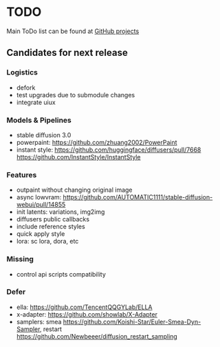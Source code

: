 # TODO

Main ToDo list can be found at [GitHub projects](https://github.com/users/vladmandic/projects)

## Candidates for next release

### Logistics

- defork
- test upgrades due to submodule changes
- integrate uiux

### Models & Pipelines

- stable diffusion 3.0
- powerpaint: <https://github.com/zhuang2002/PowerPaint>
- instant style: <https://github.com/huggingface/diffusers/pull/7668> <https://github.com/InstantStyle/InstantStyle>

### Features

- outpaint without changing original image
- async lowvram: <https://github.com/AUTOMATIC1111/stable-diffusion-webui/pull/14855>
- init latents: variations, img2img
- diffusers public callbacks  
- include reference styles
- quick apply style
- lora: sc lora, dora, etc

### Missing

- control api scripts compatibility

### Defer

- ella: <https://github.com/TencentQQGYLab/ELLA>
- x-adapter: <https://github.com/showlab/X-Adapter>
- samplers: smea <https://github.com/Koishi-Star/Euler-Smea-Dyn-Sampler>, restart <https://github.com/Newbeeer/diffusion_restart_sampling>
